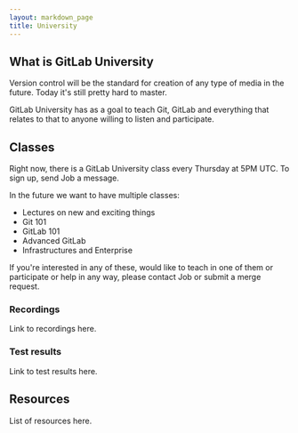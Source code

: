 ```yaml
---
layout: markdown_page
title: University
---
```


## What is GitLab University

Version control will be the standard for creation of any type of media in the
future. Today it's still pretty hard to master.

GitLab University has as a goal to teach Git, GitLab and everything that relates
to that to anyone willing to listen and participate.

## Classes

Right now, there is a GitLab University class every Thursday at 5PM UTC.
To sign up, send Job a message.

In the future we want to have multiple classes:

- Lectures on new and exciting things
- Git 101
- GitLab 101
- Advanced GitLab
- Infrastructures and Enterprise

If you're interested in any of these, would like to teach in one of them or
participate or help in any way, please contact Job or submit a merge request.

### Recordings

Link to recordings here.

### Test results

Link to test results here.

## Resources

List of resources here.

